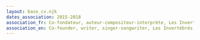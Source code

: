 ```yaml
---
layout: base_cv.njk
dates_association: 2015-2018
association_fr: Co-fondateur, auteur-compositeur-interprète, Les Invertébrés, Genève, CH
association_en: Co-founder, writer, singer-songwriter, Les Invertébrés, Geneva, CH
---
```

